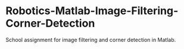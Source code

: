 # Robotics-Matlab-Image-Filtering-Corner-Detection
School assignment for image filtering and corner detection in Matlab.
